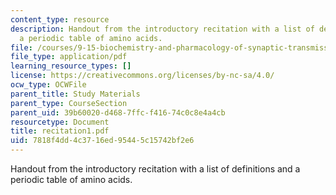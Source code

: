 ```yaml
---
content_type: resource
description: Handout from the introductory recitation with a list of definitions and
  a periodic table of amino acids.
file: /courses/9-15-biochemistry-and-pharmacology-of-synaptic-transmission-fall-2007/7818f4dd4c3716ed95445c15742bf2e6_recitation1.pdf
file_type: application/pdf
learning_resource_types: []
license: https://creativecommons.org/licenses/by-nc-sa/4.0/
ocw_type: OCWFile
parent_title: Study Materials
parent_type: CourseSection
parent_uid: 39b60020-d468-7ffc-f416-74c0c8e4a4cb
resourcetype: Document
title: recitation1.pdf
uid: 7818f4dd-4c37-16ed-9544-5c15742bf2e6
---
```

Handout from the introductory recitation with a list of definitions and a periodic table of amino acids.